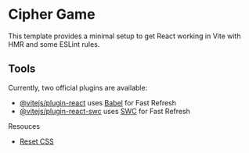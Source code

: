 # Cipher Game

This template provides a minimal setup to get React working in Vite with HMR and some ESLint rules.

## Tools
Currently, two official plugins are available:

- [@vitejs/plugin-react](https://github.com/vitejs/vite-plugin-react/blob/main/packages/plugin-react/README.md) uses [Babel](https://babeljs.io/) for Fast Refresh
- [@vitejs/plugin-react-swc](https://github.com/vitejs/vite-plugin-react-swc) uses [SWC](https://swc.rs/) for Fast Refresh

Resouces
- [Reset CSS](https://meyerweb.com/eric/tools/css/reset/)